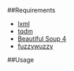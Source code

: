 

##Requirements

* [lxml](http://lxml.de/)
* [tqdm](https://github.com/noamraph/tqdm)
* [Beautiful Soup 4](http://www.crummy.com/software/BeautifulSoup/)
* [fuzzywuzzy](https://github.com/seatgeek/fuzzywuzzy)

##Usage
